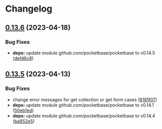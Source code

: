 # Changelog

## [0.13.6](https://github.com/iamelevich/pocketbase-plugin-telegram-auth/compare/v0.13.5...v0.13.6) (2023-04-18)


### Bug Fixes

* **deps:** update module github.com/pocketbase/pocketbase to v0.14.5 ([defd6c8](https://github.com/iamelevich/pocketbase-plugin-telegram-auth/commit/defd6c8e13834ba3d0a423df9eafae0b359de2ee))

## [0.13.5](https://github.com/iamelevich/pocketbase-plugin-telegram-auth/compare/v0.13.4...v0.13.5) (2023-04-13)


### Bug Fixes

* change error messages for get collection or get form cases ([8181f07](https://github.com/iamelevich/pocketbase-plugin-telegram-auth/commit/8181f07ab1ce46b5009996088d8240ec74ce1a60))
* **deps:** update module github.com/pocketbase/pocketbase to v0.14.1 ([50eb1ed](https://github.com/iamelevich/pocketbase-plugin-telegram-auth/commit/50eb1ed45d4dd8e0647a51896ac58d90fee8a64b))
* **deps:** update module github.com/pocketbase/pocketbase to v0.14.4 ([ba852e5](https://github.com/iamelevich/pocketbase-plugin-telegram-auth/commit/ba852e5110731f8cb1401b97999d21d2e8e8722c))

